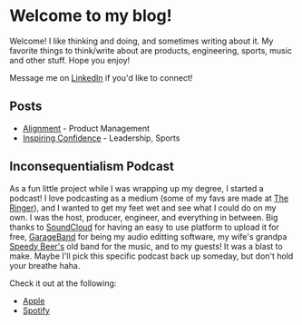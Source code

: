 # Welcome to my blog!

Welcome! I like thinking and doing, and sometimes writing about it. My favorite things to think/write about are products, engineering, sports, music and other stuff. Hope you enjoy!

Message me on [LinkedIn](https://www.linkedin.com/in/alexwilckenpratt) if you'd like to connect!


## Posts

- [Alignment](/posts/alignment.md) - Product Management
- [Inspiring Confidence](/posts/inspiring-confidence.md) - Leadership, Sports 


## Inconsequentialism Podcast

As a fun little project while I was wrapping up my degree, I started a podcast! I love podcasting as a medium (some of my favs are made at [The Ringer](https://www.theringer.com)), and I wanted to get my feet wet and see what I could do on my own. I was the host, producer, engineer, and everything in between. Big thanks to [SoundCloud](https://soundcloud.com) for having an easy to use platform to upload it for free, [GarageBand](https://www.apple.com/mac/garageband/) for being my audio editting software, my wife's grandpa [Speedy Beer's](https://speedybeers.com) old band for the music, and to my guests! It was a blast to make. Maybe I'll pick this specific podcast back up someday, but don't hold your breathe haha. 

Check it out at the following:

- [Apple](https://itunes.apple.com/us/podcast/inconsequentialism/id1458046001)
- [Spotify](https://open.spotify.com/show/5sMtj2KdImvKo3gnjltAx8?si=kKELPlnrQ-qnTmPiYB7sRw)

